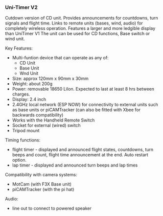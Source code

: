 ### Uni-Timer V2
Cutdown version of CD unit.  Provides announcements for
countdowns, turn signals and flight time.  Links to remote units (bases, wind, audio) for
completely wireless operation. Features a larger and more ledgible display than UniTimer V1
The unit can be used for CD functions, Base switch or wind unit.

Key Features:
* Multi-funtion device that can operate as any of:
  * CD Unit
  * Base Unit
  * Wnd Unit
* Size: approx 120mm x 90mm x 30mm
* Weight: about 200g
* Power: removable 18650 LiIon. Expected to last at least 8 hrs between charges.
* Display: 2.4 inch
* 2.4GHz local network (ESP NOW) for connectivity to external units such as base units or piCAMTracker (can also be fitted with Xbee for backwards compatibility)
* Works with the Handheld Remote Switch
* Socket for external (wired) switch
* Tripod mount

Timing functions:
* flight timer - displayed and announced flight states, countdowns, turn beeps and count, flight time announcement at the end.  Auto restart option.
* lap timer - displayed and announced turn beeps and lap times

Compatibility with camera systems:
* MotCam (with F3X Base unit)
* piCAMTracker (with the pi hat)

Audio:
* line out to connect to powered speaker


